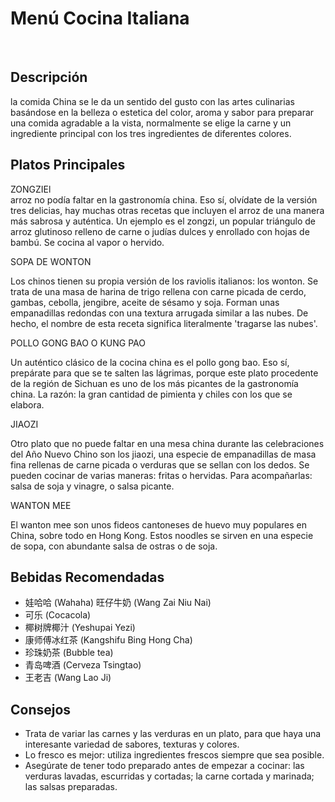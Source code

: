 # Menú Cocina Italiana

​
## Descripción
la comida China se le da un sentido del gusto con las artes culinarias basándose en la belleza o estetica del color, aroma y sabor para preparar una comida agradable a la vista, normalmente se elige la carne y un ingrediente principal con los tres ingredientes de diferentes colores.

## Platos Principales

ZONGZIEl   
arroz no podía faltar en la gastronomía china. Eso sí, olvídate de la versión tres delicias, hay muchas otras recetas que incluyen el arroz de una manera más sabrosa y auténtica. Un ejemplo es el zongzi, un popular triángulo de arroz glutinoso relleno de carne o judías dulces y enrollado con hojas de bambú. Se cocina al vapor o hervido.

SOPA DE WONTON

Los chinos tienen su propia versión de los raviolis italianos: los wonton. Se trata de una masa de harina de trigo rellena con carne picada de cerdo, gambas, cebolla, jengibre, aceite de sésamo y soja. Forman unas empanadillas redondas con una textura arrugada similar a las nubes. De hecho, el nombre de esta receta significa literalmente 'tragarse las nubes'.

POLLO GONG BAO O KUNG PAO

Un auténtico clásico de la cocina china es el pollo gong bao. Eso sí, prepárate para que se te salten las lágrimas, porque este plato procedente de la región de Sichuan es uno de los más picantes de la gastronomía china. La razón: la gran cantidad de pimienta y chiles con los que se elabora.

JIAOZI

Otro plato que no puede faltar en una mesa china durante las celebraciones del Año Nuevo Chino son los jiaozi, una especie de empanadillas de masa fina rellenas de carne picada o verduras que se sellan con los dedos. Se pueden cocinar de varias maneras: fritas o hervidas. Para acompañarlas: salsa de soja y vinagre, o salsa picante.

WANTON MEE

El wanton mee son unos fideos cantoneses de huevo muy populares en China, sobre todo en Hong Kong. Estos noodles se sirven en una especie de sopa, con abundante salsa de ostras o de soja.

## Bebidas Recomendadas

- 娃哈哈 (Wahaha)  旺仔牛奶 (Wang Zai Niu Nai)
- 可乐 (Cocacola)
- 椰树牌椰汁 (Yeshupai Yezi)
- 康师傅冰红茶 (Kangshifu Bing Hong Cha)
- 珍珠奶茶 (Bubble tea)
- 青岛啤酒 (Cerveza Tsingtao)
- 王老吉 (Wang Lao Ji)

## Consejos
- Trata de variar las carnes y las verduras en un plato, para que haya una interesante variedad de sabores, texturas y colores.
- Lo fresco es mejor: utiliza ingredientes frescos siempre que sea posible.
- Asegúrate de tener todo preparado antes de empezar a cocinar: las verduras lavadas, escurridas y cortadas; la carne cortada y marinada; las salsas preparadas.

